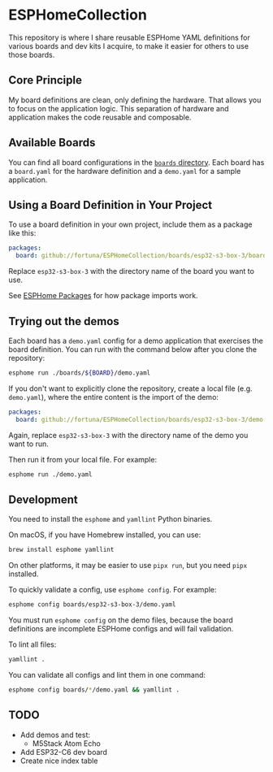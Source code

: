 # ESPHomeCollection

This repository is where I share reusable ESPHome YAML definitions for various
boards and dev kits I acquire, to make it easier for others to use those boards.

## Core Principle

My board definitions are clean, only defining the hardware. That allows you to
focus on the application logic. This separation of hardware and application
makes the code reusable and composable.

## Available Boards

You can find all board configurations in the [`boards` directory](./boards/). Each board has a
`board.yaml` for the hardware definition and a `demo.yaml` for a sample application.

## Using a Board Definition in Your Project

To use a board definition in your own project, include them as a package like this:

```yaml
packages:
  board: github://fortuna/ESPHomeCollection/boards/esp32-s3-box-3/board.yaml@main
```

Replace `esp32-s3-box-3` with the directory name of the board you want to use.

See [ESPHome Packages] for how package imports work.

[ESPHome Packages]: https://esphome.io/components/packages.html

## Trying out the demos

Each board has a `demo.yaml` config for a demo application that exercises the board definition.
You can run with the command below after you clone the repository:

```sh
esphome run ./boards/${BOARD}/demo.yaml
```

If you don't want to explicitly clone the repository, create a local file (e.g. `demo.yaml`), where the entire content is the import of the demo:

```yaml
packages:
  board: github://fortuna/ESPHomeCollection/boards/esp32-s3-box-3/demo.yaml@main
```

Again, replace `esp32-s3-box-3` with the directory name of the demo you want to run.

Then run it from your local file. For example:

```sh
esphome run ./demo.yaml
```

## Development

You need to install the `esphome` and `yamllint` Python binaries.

On macOS, if you have Homebrew installed, you can use:

```sh
brew install esphome yamllint
```

On other platforms, it may be easier to use `pipx run`, but you need `pipx` installed.

To quickly validate a config, use `esphome config`. For example:

```sh
esphome config boards/esp32-s3-box-3/demo.yaml
```

You must run `esphome config` on the demo files, because the board definitions are incomplete ESPHome configs and will fail validation.

To lint all files:

```sh
yamllint .
```

You can validate all configs and lint them in one command:

```sh
esphome config boards/*/demo.yaml && yamllint .
```

## TODO
  - Add demos and test:
    - M5Stack Atom Echo
  - Add ESP32-C6 dev board
  - Create nice index table
